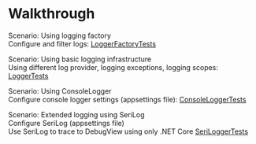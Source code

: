 # Walkthrough

Scenario: Using logging factory  
Configure and filter logs: [LoggerFactoryTests](Tests/LoggerFactoryTests.cs)  

Scenario: Using basic logging infrastructure  
Using different log provider, logging exceptions, logging scopes: [LoggerTests](Tests/LoggerTests.cs)  

Scenario: Using ConsoleLogger  
Configure console logger settings (appsettings file): [ConsoleLoggerTests](Tests/ConsoleLoggerTests.cs)

Scenario: Extended logging using SeriLog  
Configure SeriLog (appsettings file)  
Use SeriLog to trace to DebugView using only .NET Core [SeriLoggerTests](Tests/SeriLoggerTests.cs)